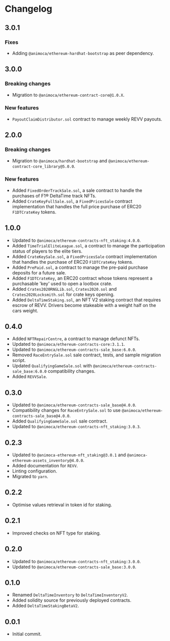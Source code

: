 # Changelog


## 3.0.1

### Fixes
 * Adding `@animoca/ethereum-hardhat-bootstrap` as peer dependency.
## 3.0.0

### Breaking changes
 * Migration to `@animoca/ethereum-contract-core@1.0.X`.

### New features
 * `PayoutClaimDistributor.sol` contract to manage weekly REVV payouts.
 
 ## 2.0.0

### Breaking changes
 * Migration to `@animoca/hardhat-bootstrap` and `@animoca/ethereum-contract-core_library@5.0.0`.

### New features
 * Added `FixedOrderTrackSale.sol`, a sale contract to handle the purchases of F1® DeltaTime track NFTs.
 * Added `CrateKeyFullSale.sol`, a `FixedPricesSale` contract implementation that handles the full price purchase of ERC20 `F1DTCrateKey` tokens.

## 1.0.0
 * Updated to `@animoca/ethereum-contracts-nft_staking:4.0.0`.
 * Added `TimeTrialEliteLeague.sol`, a contract to manage the participation status of players to the elite tiers.
 * Added `CrateKeySale.sol`, a `FixedPricesSale` contract implementation that handles the purchase of ERC20 `F1DTCrateKey` tokens.
 * Added `PrePaid.sol`, a contract to manage the pre-paid purchase deposits for a future sale.
 * Added `F1DTCrateKey`, an ERC20 contract whose tokens represent a purchasable 'key' used to open a lootbox crate.
 * Added `Crates2020RNGLib.sol`, `Crates2020.sol` and `Crates2020Locksmith.sol` for crate keys opening.
 * Added `DeltaTimeStaking.sol`, an NFT V2 staking contract that requires escrow of REVV. Drivers become stakeable with a weight half on the cars weight.

## 0.4.0
 * Added `NFTRepairCentre`, a contract to manage defunct NFTs.
 * Updated to `@animoca/ethereum-contracts-core:3.1.1`.
 * Updated to `@animoca/ethereum-contracts-sale_base:6.0.0`.
 * Removed `RaceEntrySale.sol` sale contract, tests, and sample migration script.
 * Updated `QualifyingGameSale.sol` with `@animoca/ethereum-contracts-sale_base:6.0.0` compatibility changes.
 * Added `REVVSale`.

## 0.3.0
 * Updated to `@animoca/ethereum-contracts-sale_base@4.0.0`.
 * Compatibility changes for `RaceEntrySale.sol` to use `@animoca/ethereum-contracts-sale_base@4.0.0`.
 * Added `QualifyingGameSale.sol` sale contract.
 * Updated to `@animoca/ethereum-contracts-nft_staking:3.0.3`.

## 0.2.3
 * Updated to `@animoca-ethereum-nft_staking@3.0.1` and `@animoca-ethereum-assets_inventory@4.0.0`.
 * Added documentation for `REVV`.
 * Linting configuration.
 * Migrated to `yarn`.

## 0.2.2
 * Optimise values retrieval in token id for staking.

## 0.2.1
 * Improved checks on NFT type for staking.

## 0.2.0
 * Updated to `@animoca/ethereum-contracts-nft_staking:3.0.0`.
 * Updated to `@animoca/ethereum-contracts-sale_base:3.0.0`.

## 0.1.0
 * Renamed `DeltaTimeInventory` to `DeltaTimeInventoryV2`.
 * Added solidity source for previously deployed contracts.
 * Added `DeltaTimeStakingBetaV2`.

## 0.0.1
 * Initial commit.
